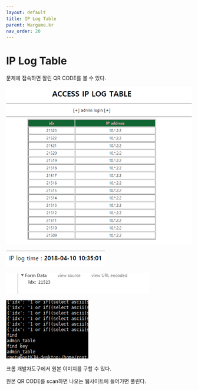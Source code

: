 ```yaml
---
layout: default
title: IP Log Table
parent: Wargame.kr
nav_order: 20
---
```


# IP Log Table

문제에 접속하면 잘린 QR CODE를 볼 수 있다.

![index](/assets/images/wargame_kr/ip_log_table/1.png)

![index](/assets/images/wargame_kr/ip_log_table/2.png)

![index](/assets/images/wargame_kr/ip_log_table/3.png)

![index](/assets/images/wargame_kr/ip_log_table/4.png)

크롬 개발자도구에서 원본 이미지를 구할 수 있다.

원본 QR CODE를 scan하면 나오는 웹사이트에 들어가면 풀린다.